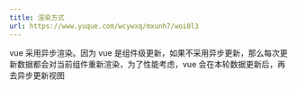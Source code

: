 ```yaml
---
title: 渲染方式
url: https://www.yuque.com/wcywxq/mxunh7/woi8l3
---
```


vue 采用异步渲染。因为 vue 是组件级更新，如果不采用异步更新，那么每次更新数据都会对当前组件重新渲染，为了性能考虑，vue 会在本轮数据更新后，再去异步更新视图

